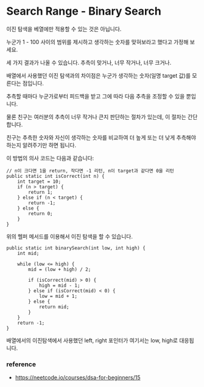 # Search Range - Binary Search

이진 탐색을 베열에만 적용할 수 있는 것은 아닙니다.

누군가 1 - 100 사이의 범위를 제시하고 생각하는 숫자를 맞혀보라고 했다고 가정해 보세요.

세 가지 결과가 나올 수 있습니다. 추측이 맞거나, 너무 작거나, 너무 크거나.

배열에서 사용했던 이진 탐색과의 차이점은 누군가 생각하는 숫자(일명 target 값)를 모른다는 점입니다.

추측할 때마다 누군가로부터 피드백을 받고 그에 따라 다음 추측을 조정할 수 있을 뿐입니다.

물론 친구는 여러분의 추측이 너무 작거나 큰지 판단하는 절차가 있는데, 이 절차는 간단합니다.

친구는 추측한 숫자와 자신이 생각하는 숫자를 비교하여 더 높게 또는 더 낮게 추측해야 하는지 알려주기만 하면 됩니다.

이 방법의 의사 코드는 다음과 같습니다:

```text
// n이 크다면 1을 return, 작다면 -1 리턴, n이 target과 같다면 0을 리턴
public static int isCorrect(int n) {
    int target = 10;
    if (n > target) {
        return 1;
    } else if (n < target) {
        return -1;
    } else {
        return 0;
    }
}
```

위의 헬퍼 메서드를 이용해서 이진 탐색을 할 수 있습니다.

```text
public static int binarySearch(int low, int high) {
    int mid;

    while (low <= high) {
        mid = (low + high) / 2;

        if (isCorrect(mid) > 0) {
            high = mid - 1;
        } else if (isCorrect(mid) < 0) {
            low = mid + 1;
        } else {
            return mid;
        }
    }
    return -1;
}
```

배열에서의 이진탐색에서 사용했던 left, right 포인터가 여기서는 low, high로 대응됩니다.

### reference

- https://neetcode.io/courses/dsa-for-beginners/15
